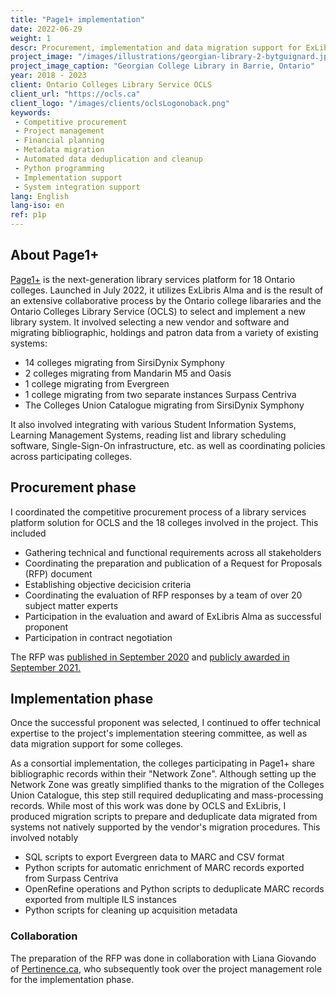 ```yaml
---
title: "Page1+ implementation"
date: 2022-06-29
weight: 1
descr: Procurement, implementation and data migration support for ExLibris Alma as a next generation library services platform for 18 college libraries in Ontario.
project_image: "/images/illustrations/georgian-library-2-bytguignard.jpg"
project_image_caption: "Georgian College Library in Barrie, Ontario"
year: 2018 - 2023
client: Ontario Colleges Library Service OCLS
client_url: "https://ocls.ca"
client_logo: "/images/clients/oclsLogonoback.png"
keywords: 
 - Competitive procurement
 - Project management
 - Financial planning
 - Metadata migration
 - Automated data deduplication and cleanup
 - Python programming
 - Implementation support
 - System integration support
lang: English
lang-iso: en
ref: p1p
---
```


## About Page1+

<a href="https://www.page1plus.ca/">Page1+</a> is the next-generation library services platform for 18 Ontario colleges. 
Launched in July 2022, it utilizes ExLibris Alma
and is the result of an extensive collaborative process by the Ontario college libararies and the Ontario Colleges Library Service
(OCLS) to select and implement a new library system. It involved selecting a new vendor and software and migrating bibliographic,
holdings and patron data from a variety of existing systems:

* 14 colleges migrating from SirsiDynix Symphony
* 2 colleges migrating from Mandarin M5 and Oasis
* 1 college migrating from Evergreen
* 1 college migrating from two separate instances Surpass Centriva
* The Colleges Union Catalogue migrating from SirsiDynix Symphony

It also involved integrating with various Student Information Systems, Learning Management Systems, reading list and library scheduling 
software, Single-Sign-On infrastructure, etc. as well as coordinating policies across participating colleges.

## Procurement phase

I coordinated the competitive procurement process of a library services platform solution for OCLS and the 18 colleges involved 
in the project. This included

* Gathering technical and functional requirements across all stakeholders
* Coordinating the preparation and publication of a Request for Proposals (RFP) document
* Establishing objective decicision criteria
* Coordinating the evaluation of RFP responses by a team of over 20 subject matter experts
* Participation in the evaluation and award of ExLibris Alma as successful proponent
* Participation in contract negotiation

The RFP was <a href="https://www.ocls.ca/news/ontario-college-libraries-release-rfp-collaborative-library-services-platform">
published in September 2020</a> and 
<a href="https://www.ocls.ca/news/ocls-signs-agreement-ex-libris-behalf-college-libraries-participating-clsp-project">
publicly awarded in September 2021.</a>

## Implementation phase

Once the successful proponent was selected, I continued to offer technical expertise to the project's implementation steering
committee, as well as data migration support for some colleges.

As a consortial implementation, the colleges participating in Page1+ share bibliographic records within their "Network Zone".
Although setting up the Network Zone was greatly simplified thanks to the migration of the Colleges Union Catalogue, this step
still required deduplicating and mass-processing records. While most of this work was done by OCLS and ExLibris, I produced
migration scripts to prepare and deduplicate data migrated from systems not natively supported by the vendor's migration procedures.
This involved notably

* SQL scripts to export Evergreen data to MARC and CSV format
* Python scripts for automatic enrichment of MARC records exported from Surpass Centriva
* OpenRefine operations and Python scripts to deduplicate MARC records exported from multiple ILS instances
* Python scripts for cleaning up acquisition metadata

### Collaboration

The preparation of the RFP was done in collaboration with Liana Giovando of <a href="http://pertinence.ca/index.html">Pertinence.ca</a>,
who subsequently took over the project management role for the implementation phase.